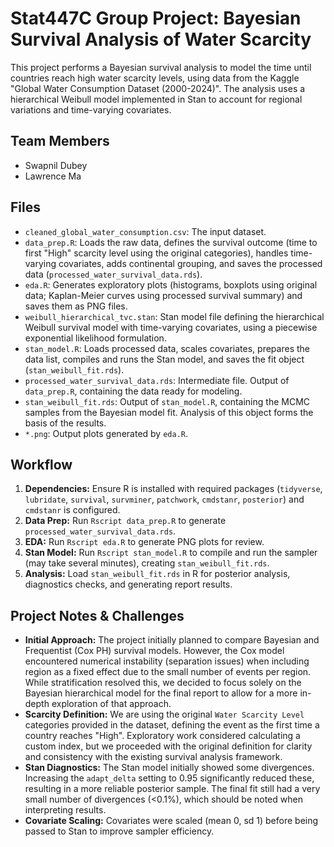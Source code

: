 # Stat447C Group Project: Bayesian Survival Analysis of Water Scarcity

This project performs a Bayesian survival analysis to model the time until countries reach high water scarcity levels, using data from the Kaggle "Global Water Consumption Dataset (2000-2024)". The analysis uses a hierarchical Weibull model implemented in Stan to account for regional variations and time-varying covariates.

## Team Members

*   Swapnil Dubey
*   Lawrence Ma

## Files

*   `cleaned_global_water_consumption.csv`: The input dataset.
*   `data_prep.R`: Loads the raw data, defines the survival outcome (time to first "High" scarcity level using the original categories), handles time-varying covariates, adds continental grouping, and saves the processed data (`processed_water_survival_data.rds`).
*   `eda.R`: Generates exploratory plots (histograms, boxplots using original data; Kaplan-Meier curves using processed survival summary) and saves them as PNG files.
*   `weibull_hierarchical_tvc.stan`: Stan model file defining the hierarchical Weibull survival model with time-varying covariates, using a piecewise exponential likelihood formulation.
*   `stan_model.R`: Loads processed data, scales covariates, prepares the data list, compiles and runs the Stan model, and saves the fit object (`stan_weibull_fit.rds`).
*   `processed_water_survival_data.rds`: Intermediate file. Output of `data_prep.R`, containing the data ready for modeling.
*   `stan_weibull_fit.rds`: Output of `stan_model.R`, containing the MCMC samples from the Bayesian model fit. Analysis of this object forms the basis of the results.
*   `*.png`: Output plots generated by `eda.R`.

## Workflow

1.  **Dependencies:** Ensure R is installed with required packages (`tidyverse`, `lubridate`, `survival`, `survminer`, `patchwork`, `cmdstanr`, `posterior`) and `cmdstanr` is configured.
2.  **Data Prep:** Run `Rscript data_prep.R` to generate `processed_water_survival_data.rds`.
3.  **EDA:** Run `Rscript eda.R` to generate PNG plots for review.
4.  **Stan Model:** Run `Rscript stan_model.R` to compile and run the sampler (may take several minutes), creating `stan_weibull_fit.rds`.
5.  **Analysis:** Load `stan_weibull_fit.rds` in R for posterior analysis, diagnostics checks, and generating report results.

## Project Notes & Challenges

*   **Initial Approach:** The project initially planned to compare Bayesian and Frequentist (Cox PH) survival models. However, the Cox model encountered numerical instability (separation issues) when including region as a fixed effect due to the small number of events per region. While stratification resolved this, we decided to focus solely on the Bayesian hierarchical model for the final report to allow for a more in-depth exploration of that approach.
*   **Scarcity Definition:** We are using the original `Water Scarcity Level` categories provided in the dataset, defining the event as the first time a country reaches "High". Exploratory work considered calculating a custom index, but we proceeded with the original definition for clarity and consistency with the existing survival analysis framework.
*   **Stan Diagnostics:** The Stan model initially showed some divergences. Increasing the `adapt_delta` setting to 0.95 significantly reduced these, resulting in a more reliable posterior sample. The final fit still had a very small number of divergences (<0.1%), which should be noted when interpreting results.
*   **Covariate Scaling:** Covariates were scaled (mean 0, sd 1) before being passed to Stan to improve sampler efficiency.
